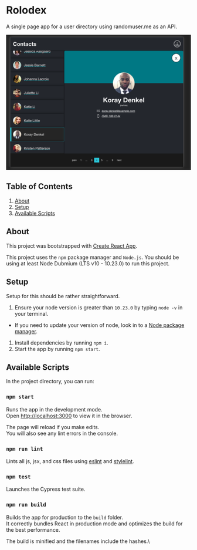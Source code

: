 # Rolodex

A single page app for a user directory using randomuser.me as an API.

![alt text](https://raw.githubusercontent.com/rynddk/rolodex/main/preview.png "A preview of the Rolodex app")

## Table of Contents

1. [About](#about)
1. [Setup](#setup)
1. [Available Scripts](#available-scripts)

## About

This project was bootstrapped with [Create React App](https://github.com/facebook/create-react-app).

This project uses the `npm` package manager and `Node.js`. You should be using at least Node Dubmium (LTS v10 - 10.23.0) to run this project.

## Setup

Setup for this should be rather straightforward.

1. Ensure your node version is greater than `10.23.0` by typing `node -v` in your terminal.
  - If you need to update your version of node, look in to a [Node package manager](https://nodejs.org/en/download/package-manager/).
1. Install dependencies by running `npm i`.
1. Start the app by running `npm start`.

## Available Scripts

In the project directory, you can run:

### `npm start`

Runs the app in the development mode.\
Open [http://localhost:3000](http://localhost:3000) to view it in the browser.

The page will reload if you make edits.\
You will also see any lint errors in the console.

### `npm run lint`

Lints all js, jsx, and css files using [eslint](https://eslint.org/) and [stylelint](https://stylelint.io/).

### `npm test`

Launches the Cypress test suite.

### `npm run build`

Builds the app for production to the `build` folder.\
It correctly bundles React in production mode and optimizes the build for the best performance.

The build is minified and the filenames include the hashes.\
